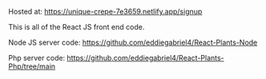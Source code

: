 Hosted at: https://unique-crepe-7e3659.netlify.app/signup



This is all of the React JS front end code.


Node JS server code: https://github.com/eddiegabriel4/React-Plants-Node

Php server code: https://github.com/eddiegabriel4/React-Plants-Php/tree/main
